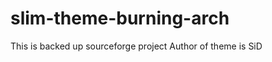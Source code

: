 # slim-theme-burning-arch
This is backed up sourceforge project
Author of theme is SiD <miste78 a web dot de>
